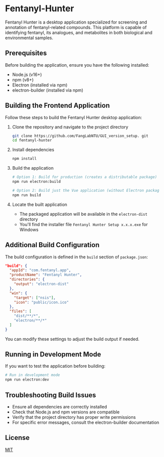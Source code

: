 # Fentanyl-Hunter

Fentanyl Hunter is a desktop application specialized for screening and annotation of fentanyl-related compounds. This platform is capable of identifying fentanyl, its analogues, and metabolites in both biological and environmental samples.

## Prerequisites

Before building the application, ensure you have the following installed:

- Node.js (v16+)
- npm (v8+)
- Electron (installed via npm)
- electron-builder (installed via npm)

## Building the Frontend Application

Follow these steps to build the Fentanyl Hunter desktop application:

1. Clone the repository and navigate to the project directory
   ```bash
   git clone https://github.com/FangLabNTU/GUI_version_setup. git
   cd fentanyl-hunter
   ```

2. Install dependencies
   ```bash
   npm install
   ```

3. Build the application
   ```bash
   # Option 1: Build for production (creates a distributable package)
   npm run electron:build
   
   # Option 2: Build just the Vue application (without Electron packaging)
   npm run build
   ```

4. Locate the built application
   - The packaged application will be available in the `electron-dist` directory
   - You'll find the installer file `Fentanyl Hunter Setup x.x.x.exe` for Windows

## Additional Build Configuration

The build configuration is defined in the `build` section of `package.json`:

```json
"build": {
  "appId": "com.fentanyl.app",
  "productName": "Fentanyl Hunter",
  "directories": {
    "output": "electron-dist"
  },
  "win": {
    "target": ["nsis"],
    "icon": "public/icon.ico"
  },
  "files": [
    "dist/**/*",
    "electron/**/*"
  ]
}
```

You can modify these settings to adjust the build output if needed.

## Running in Development Mode

If you want to test the application before building:

```bash
# Run in development mode
npm run electron:dev
```

## Troubleshooting Build Issues

- Ensure all dependencies are correctly installed
- Check that Node.js and npm versions are compatible
- Verify that the project directory has proper write permissions
- For specific error messages, consult the electron-builder documentation

## License

[MIT](LICENSE)
